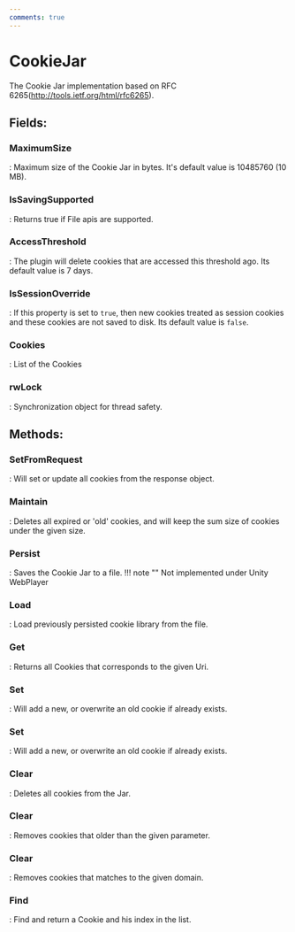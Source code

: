 ```yaml
---
comments: true
---
```

# CookieJar

The Cookie Jar implementation based on RFC 6265(http://tools.ietf.org/html/rfc6265). 

## **Fields**:
### **MaximumSize**
: Maximum size of the Cookie Jar in bytes. It's default value is 10485760 (10 MB). 
### **IsSavingSupported**
: Returns true if File apis are supported. 
### **AccessThreshold**
: The plugin will delete cookies that are accessed this threshold ago. Its default value is 7 days. 
### **IsSessionOverride**
: If this property is set to `true`, then new cookies treated as session cookies and these cookies are not saved to disk. Its default value is `false`. 
### **Cookies**
: List of the Cookies 
### **rwLock**
: Synchronization object for thread safety. 
## **Methods**:

### **SetFromRequest**
: Will set or update all cookies from the response object. 

### **Maintain**
: Deletes all expired or 'old' cookies, and will keep the sum size of cookies under the given size. 

### **Persist**
: Saves the Cookie Jar to a file. 
	!!! note ""
		Not implemented under Unity WebPlayer


### **Load**
: Load previously persisted cookie library from the file. 

### **Get**
: Returns all Cookies that corresponds to the given Uri. 

### **Set**
: Will add a new, or overwrite an old cookie if already exists. 

### **Set**
: Will add a new, or overwrite an old cookie if already exists. 

### **Clear**
: Deletes all cookies from the Jar. 

### **Clear**
: Removes cookies that older than the given parameter. 

### **Clear**
: Removes cookies that matches to the given domain. 

### **Find**
: Find and return a Cookie and his index in the list. 